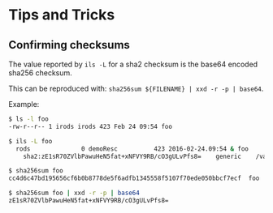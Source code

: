 # Tips and Tricks

## Confirming checksums

The value reported by `ils -L` for a sha2 checksum is the base64 encoded sha256 checksum.

This can be reproduced with: `sha256sum ${FILENAME} | xxd -r -p | base64`.

Example:
~~~bash
$ ls -l foo
-rw-r--r-- 1 irods irods 423 Feb 24 09:54 foo

$ ils -L foo
  rods              0 demoResc          423 2016-02-24.09:54 & foo
    sha2:zE1sR70ZVlbPawuHeN5fat+xNFVY9RB/cO3gULvPfs8=    generic    /var/lib/irods/Vault/home/rods/foo

$ sha256sum foo
cc4d6c47bd195656cf6b0b8778de5f6adfb1345558f5107f70ede050bbcf7ecf  foo

$ sha256sum foo | xxd -r -p | base64
zE1sR70ZVlbPawuHeN5fat+xNFVY9RB/cO3gULvPfs8=
~~~
